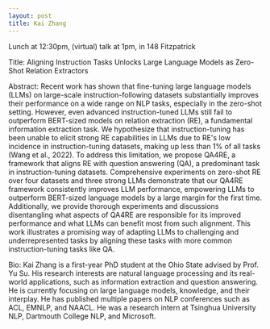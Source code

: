 ```yaml
---
layout: post
title: Kai Zhang
---
```


Lunch at 12:30pm, (virtual) talk at 1pm, in 148 Fitzpatrick

Title: Aligning Instruction Tasks Unlocks Large Language Models as Zero-Shot Relation Extractors

Abstract: Recent work has shown that fine-tuning large language models (LLMs) on large-scale instruction-following datasets substantially improves their performance on a wide range on NLP tasks, especially in the zero-shot setting. However, even advanced instruction-tuned LLMs still fail to outperform BERT-sized models on relation extraction (RE), a fundamental information extraction task. We hypothesize that instruction-tuning has been unable to elicit strong RE capabilities in LLMs due to RE's low incidence in instruction-tuning datasets, making up less than 1% of all tasks (Wang et al., 2022). To address this limitation, we propose QA4RE, a framework that aligns RE with question answering (QA), a predominant task in instruction-tuning datasets. Comprehensive experiments on zero-shot RE over four datasets and three strong LLMs demonstrate that our QA4RE framework consistently improves LLM performance, empowering LLMs to outperform BERT-sized language models by a large margin for the first time. Additionally, we provide thorough experiments and discussions disentangling what aspects of QA4RE are responsible for its improved performance and what LLMs can benefit most from such alignment. This work illustrates a promising way of adapting LLMs to challenging and underrepresented tasks by aligning these tasks with more common instruction-tuning tasks like QA.

Bio: Kai Zhang is a first-year PhD student at the Ohio State advised by Prof. Yu Su. His research interests are natural language processing and its real-world applications, such as information extraction and question answering. He is currently focusing on large language models, knowledge, and their interplay. He has published multiple papers on NLP conferences such as ACL, EMNLP, and NAACL. He was a research intern at Tsinghua University NLP, Dartmouth College NLP, and Microsoft.
